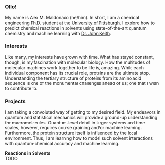 ### Ollo!

My name is Alex M. Maldonado (he/him).
In short, I am a chemical engineering Ph.D. student at the [University of Pittsburgh](https://www.pitt.edu/).
I explore how to predict chemical reactions in solvents using state-of-the-art quantum chemistry and machine learning with [Dr. John Keith](http://www.klic.pitt.edu/).

### Interests

Like many, my interests have grown with time.
What has stayed constant, though, is my fascination with molecular biology.
How the multitudes of molecular machines work together to be life is, amazing.
While each individual component has its crucial role, proteins are the ultimate stop.
Understanding the tertiary structure of proteins from its amino acid sequence is one of the monumental challenges ahead of us; one that I wish to contribute to.

### Projects

I am taking a convoluted way of getting to my desired field.
My endeavors in quantum and statistical mechanics will provide a ground-up understanding for macromolecules.
Quantum-level detail in larger systems and time scales, however, requires course graining and/or machine learning.
Furthermore, the protein structure itself is influenced by the local environment.
Thus, I am learning how to model such solvent interactions with quantum-chemical accuracy and machine learning.

**Reactions in Solvents**\
TODO

<!--
**aalexmmaldonado/aalexmmaldonado** is a ✨ _special_ ✨ repository because its `README.md` (this file) appears on your GitHub profile.

Here are some ideas to get you started:

- 🔭 I’m currently working on ...
- 🌱 I’m currently learning ...
- 👯 I’m looking to collaborate on ...
- 🤔 I’m looking for help with ...
- 💬 Ask me about ...
- 📫 How to reach me: ...
- 😄 Pronouns: ...
- ⚡ Fun fact: ...
-->
